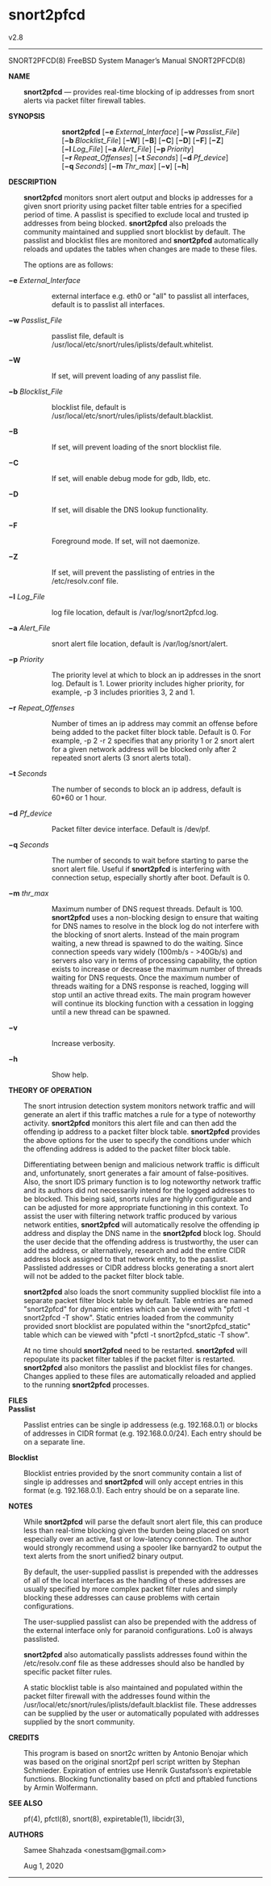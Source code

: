 # snort2pfcd
v2.8
<!-- Creator     : groff version 1.22.4 -->
<!-- CreationDate: Fri Jul 17 10:19:35 2020 -->
<!DOCTYPE html PUBLIC "-//W3C//DTD HTML 4.01 Transitional//EN"
"http://www.w3.org/TR/html4/loose.dtd">
<html>
<head>
<meta name="generator" content="groff -Thtml, see www.gnu.org">
<meta http-equiv="Content-Type" content="text/html; charset=US-ASCII">
<meta name="Content-Style" content="text/css">
</head>
<body>

<hr>


<p>SNORT2PFCD(8) FreeBSD System Manager&rsquo;s Manual
SNORT2PFCD(8)</p>

<p style="margin-top: 1em"><b>NAME</b></p>

<p style="margin-left:6%;"><b>snort2pfcd</b> &mdash;
provides real-time blocking of ip addresses from snort
alerts via packet filter firewall tables.</p>

<p style="margin-top: 1em"><b>SYNOPSIS</b></p>

<p style="margin-left:21%;"><b>snort2pfcd</b>
[<b>&minus;e&nbsp;</b><i>External_Interface</i>]
[<b>&minus;w&nbsp;</b><i>Passlist_File</i>]
[<b>&minus;b&nbsp;</b><i>Blocklist_File</i>]
[<b>&minus;W</b>] [<b>&minus;B</b>] [<b>&minus;C</b>]
[<b>&minus;D</b>] [<b>&minus;F</b>] [<b>&minus;Z</b>]
[<b>&minus;l&nbsp;</b><i>Log_File</i>]
[<b>&minus;a&nbsp;</b><i>Alert_File</i>]
[<b>&minus;p&nbsp;</b><i>Priority</i>]
[<b>&minus;r&nbsp;</b><i>Repeat_Offenses</i>]
[<b>&minus;t&nbsp;</b><i>Seconds</i>]
[<b>&minus;d&nbsp;</b><i>Pf_device</i>]
[<b>&minus;q&nbsp;</b><i>Seconds</i>]
[<b>&minus;m&nbsp;</b><i>Thr_max</i>] [<b>&minus;v</b>]
[<b>&minus;h</b>]</p>

<p style="margin-top: 1em"><b>DESCRIPTION</b></p>

<p style="margin-left:6%;"><b>snort2pfcd</b> monitors snort
alert output and blocks ip addresses for a given snort
priority using packet filter table entries for a specified
period of time. A passlist is specified to exclude local and
trusted ip addresses from being blocked. <b>snort2pfcd</b>
also preloads the community maintained and supplied snort
blocklist by default. The passlist and blocklist files are
monitored and <b>snort2pfcd</b> automatically reloads and
updates the tables when changes are made to these files.</p>

<p style="margin-left:6%; margin-top: 1em">The options are
as follows:</p>

<p style="margin-top: 1em"><b>&minus;e</b>
<i>External_Interface</i></p>

<p style="margin-left:17%;">external interface e.g. eth0 or
&quot;all&quot; to passlist all interfaces, default is to
passlist all interfaces.</p>

<p style="margin-top: 1em"><b>&minus;w</b>
<i>Passlist_File</i></p>

<p style="margin-left:17%;">passlist file, default is
/usr/local/etc/snort/rules/iplists/default.whitelist.</p>

<p style="margin-top: 1em"><b>&minus;W</b></p>

<p style="margin-left:17%; margin-top: 1em">If set, will
prevent loading of any passlist file.</p>

<p style="margin-top: 1em"><b>&minus;b</b>
<i>Blocklist_File</i></p>

<p style="margin-left:17%;">blocklist file, default is
/usr/local/etc/snort/rules/iplists/default.blacklist.</p>

<p style="margin-top: 1em"><b>&minus;B</b></p>

<p style="margin-left:17%; margin-top: 1em">If set, will
prevent loading of the snort blocklist file.</p>

<p style="margin-top: 1em"><b>&minus;C</b></p>

<p style="margin-left:17%; margin-top: 1em">If set, will
enable debug mode for gdb, lldb, etc.</p>

<p style="margin-top: 1em"><b>&minus;D</b></p>

<p style="margin-left:17%; margin-top: 1em">If set, will
disable the DNS lookup functionality.</p>

<p style="margin-top: 1em"><b>&minus;F</b></p>

<p style="margin-left:17%; margin-top: 1em">Foreground
mode. If set, will not daemonize.</p>

<p style="margin-top: 1em"><b>&minus;Z</b></p>

<p style="margin-left:17%; margin-top: 1em">If set, will
prevent the passlisting of entries in the /etc/resolv.conf
file.</p>

<p style="margin-top: 1em"><b>&minus;l</b>
<i>Log_File</i></p>

<p style="margin-left:17%;">log file location, default is
/var/log/snort2pfcd.log.</p>

<p style="margin-top: 1em"><b>&minus;a</b>
<i>Alert_File</i></p>

<p style="margin-left:17%;">snort alert file location,
default is /var/log/snort/alert.</p>

<p style="margin-top: 1em"><b>&minus;p</b>
<i>Priority</i></p>

<p style="margin-left:17%;">The priority level at which to
block an ip addresses in the snort log. Default is 1. Lower
priority includes higher priority, for example, -p 3
includes priorities 3, 2 and 1.</p>

<p style="margin-top: 1em"><b>&minus;r</b>
<i>Repeat_Offenses</i></p>

<p style="margin-left:17%;">Number of times an ip address
may commit an offense before being added to the packet
filter block table. Default is 0. For example, -p 2 -r 2
specifies that any priority 1 or 2 snort alert for a given
network address will be blocked only after 2 repeated snort
alerts (3 snort alerts total).</p>

<p style="margin-top: 1em"><b>&minus;t</b>
<i>Seconds</i></p>

<p style="margin-left:17%;">The number of seconds to block
an ip address, default is 60*60 or 1 hour.</p>

<p style="margin-top: 1em"><b>&minus;d</b>
<i>Pf_device</i></p>

<p style="margin-left:17%;">Packet filter device interface.
Default is /dev/pf.</p>

<p style="margin-top: 1em"><b>&minus;q</b>
<i>Seconds</i></p>

<p style="margin-left:17%;">The number of seconds to wait
before starting to parse the snort alert file. Useful if
<b>snort2pfcd</b> is interfering with connection setup,
especially shortly after boot. Default is 0.</p>

<p style="margin-top: 1em"><b>&minus;m</b>
<i>thr_max</i></p>

<p style="margin-left:17%;">Maximum number of DNS request
threads. Default is 100. <b>snort2pfcd</b> uses a
non-blocking design to ensure that waiting for DNS names to
resolve in the block log do not interfere with the blocking
of snort alerts. Instead of the main program waiting, a new
thread is spawned to do the waiting. Since connection speeds
vary widely (100mb/s - &gt;40Gb/s) and servers also vary in
terms of processing capability, the option exists to
increase or decrease the maximum number of threads waiting
for DNS requests. Once the maximum number of threads waiting
for a DNS response is reached, logging will stop until an
active thread exits. The main program however will continue
its blocking function with a cessation in logging until a
new thread can be spawned.</p>

<p style="margin-top: 1em"><b>&minus;v</b></p>

<p style="margin-left:17%; margin-top: 1em">Increase
verbosity.</p>

<p style="margin-top: 1em"><b>&minus;h</b></p>

<p style="margin-left:17%; margin-top: 1em">Show help.</p>

<p style="margin-top: 1em"><b>THEORY OF OPERATION</b></p>

<p style="margin-left:6%;">The snort intrusion detection
system monitors network traffic and will generate an alert
if this traffic matches a rule for a type of noteworthy
activity. <b>snort2pfcd</b> monitors this alert file and can
then add the offending ip address to a packet filter block
table. <b>snort2pfcd</b> provides the above options for the
user to specify the conditions under which the offending
address is added to the packet filter block table.</p>

<p style="margin-left:6%; margin-top: 1em">Differentiating
between benign and malicious network traffic is difficult
and, unfortunately, snort generates a fair amount of
false-positives. Also, the snort IDS primary function is to
log noteworthy network traffic and its authors did not
necessarily intend for the logged addresses to be blocked.
This being said, snorts rules are highly configurable and
can be adjusted for more appropriate functioning in this
context. To assist the user with filtering network traffic
produced by various network entities, <b>snort2pfcd</b> will
automatically resolve the offending ip address and display
the DNS name in the <b>snort2pfcd</b> block log. Should the
user decide that the offending address is trustworthy, the
user can add the address, or alternatively, research and add
the entire CIDR address block assigned to that network
entity, to the passlist. Passlisted addresses or CIDR
address blocks generating a snort alert will not be added to
the packet filter block table.</p>


<p style="margin-left:6%; margin-top: 1em"><b>snort2pfcd</b>
also loads the snort community supplied blocklist file into
a separate packet filter block table by default. Table
entries are named &quot;snort2pfcd&quot; for dynamic entries
which can be viewed with &quot;pfctl -t snort2pfcd -T
show&quot;. Static entries loaded from the community
provided snort blocklist are populated within the
&quot;snort2pfcd_static&quot; table which can be viewed with
&quot;pfctl -t snort2pfcd_static -T show&quot;.</p>

<p style="margin-left:6%; margin-top: 1em">At no time
should <b>snort2pfcd</b> need to be restarted.
<b>snort2pfcd</b> will repopulate its packet filter tables
if the packet filter is restarted. <b>snort2pfcd</b> also
monitors the passlist and blocklist files for changes.
Changes applied to these files are automatically reloaded
and applied to the running <b>snort2pfcd</b> processes.</p>

<p style="margin-top: 1em"><b>FILES <br>
Passlist</b></p>

<p style="margin-left:6%;">Passlist entries can be single
ip addressess (e.g. 192.168.0.1) or blocks of addresses in
CIDR format (e.g. 192.168.0.0/24). Each entry should be on a
separate line.</p>

<p style="margin-top: 1em"><b>Blocklist</b></p>

<p style="margin-left:6%;">Blocklist entries provided by
the snort community contain a list of single ip addresses
and <b>snort2pfcd</b> will only accept entries in this
format (e.g. 192.168.0.1). Each entry should be on a
separate line.</p>

<p style="margin-top: 1em"><b>NOTES</b></p>

<p style="margin-left:6%;">While <b>snort2pfcd</b> will
parse the default snort alert file, this can produce less
than real-time blocking given the burden being placed on
snort especially over an active, fast or low-latency
connection. The author would strongly recommend using a
spooler like barnyard2 to output the text alerts from the
snort unified2 binary output.</p>

<p style="margin-left:6%; margin-top: 1em">By default, the
user-supplied passlist is prepended with the addresses of
all of the local interfaces as the handling of these
addresses are usually specified by more complex packet
filter rules and simply blocking these addresses can cause
problems with certain configurations.</p>

<p style="margin-left:6%; margin-top: 1em">The
user-supplied passlist can also be prepended with the
address of the external interface only for paranoid
configurations. Lo0 is always passlisted.</p>


<p style="margin-left:6%; margin-top: 1em"><b>snort2pfcd</b>
also automatically passlists addresses found within the
/etc/resolv.conf file as these addresses should also be
handled by specific packet filter rules.</p>

<p style="margin-left:6%; margin-top: 1em">A static
blocklist table is also maintained and populated within the
packet filter firewall with the addresses found within the
/usr/local/etc/snort/rules/iplists/default.blacklist file.
These addresses can be supplied by the user or automatically
populated with addresses supplied by the snort
community.</p>

<p style="margin-top: 1em"><b>CREDITS</b></p>

<p style="margin-left:6%;">This program is based on snort2c
written by Antonio Benojar which was based on the original
snort2pf perl script written by Stephan Schmieder.
Expiration of entries use Henrik Gustafsson&rsquo;s
expiretable functions. Blocking functionality based on pfctl
and pftabled functions by Armin Wolfermann.</p>

<p style="margin-top: 1em"><b>SEE ALSO</b></p>

<p style="margin-left:6%;">pf(4), pfctl(8), snort(8),
expiretable(1), libcidr(3),</p>

<p style="margin-top: 1em"><b>AUTHORS</b></p>

<p style="margin-left:6%;">Samee Shahzada
&lt;onestsam@gmail.com&gt;</p>

<p style="margin-left:6%; margin-top: 1em">Aug&nbsp;1,
2020</p>
<hr>
</body>
</html>
